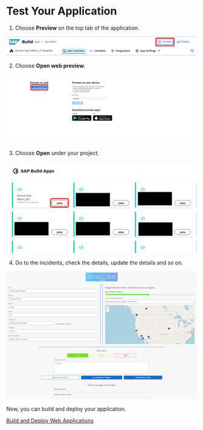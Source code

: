 # Test Your Application

1. Choose **Preview** on the top tab of the application.

![](../screenshots/Picture203.png)

2. Choose **Open web preview**.

![](../screenshots/Picture174.png)

3. Choose **Open** under your project. 

![](../screenshots/Picture175.png)

4. Go to the incidents, check the details, update the details and so on.

![](../screenshots/result.png)

Now, you can build and deploy your application.

[Build and Deploy Web Applications](https://help.sap.com/docs/build-apps/service-guide/build-and-deploy-web-applications)
